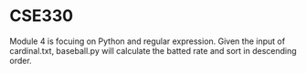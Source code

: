 # CSE330

Module 4 is focuing on Python and regular expression. Given the input of cardinal.txt, baseball.py will calculate the batted rate and sort in descending order.
